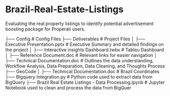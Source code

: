 # Brazil-Real-Estate-Listings
Evaluating the real property listings to identify  potential advertisement boosting package for  Properati users.


├── Config                                                # Config Files
├── Deliverables                                          # Project Files
│   ├── Executive Presentation.pptx                       # Executive Summary and detailed findings on the project
│   ├── Interactive insights Dashboard.twbx               # Tableu Dashboard
│   ├── Reference Document.doc                            # Relevant links for easier navigation
│   ├── Technical Documentation.doc                       # Outlines the data understanding, Workflow Analysis, Data Preparation, Data Cleaning, and Thoughts Process
├── GeoCode 
│   ├── Technical Documentation.doc                       # Brazil Coordinates
├── Bigquery Integration.py                               # Python code used to extract data from BigQuery
├── Brazil Real Estate Listings - Data Processing.ipynb   # Jupyter Notebook used to clean and process the data from BigQuer
